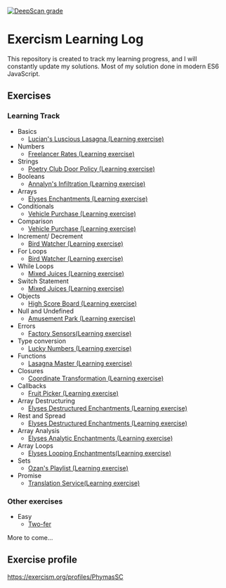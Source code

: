 [![DeepScan grade](https://deepscan.io/api/teams/15500/projects/18708/branches/463725/badge/grade.svg)](https://deepscan.io/dashboard#view=project&tid=15500&pid=18708&bid=463725)
# Exercism Learning Log
This repository is created to track my learning progress, and I will constantly update my solutions. Most of my solution done in modern ES6 JavaScript.
## Exercises

### Learning Track
 - Basics
	 - [Lucian's Luscious Lasagna (Learning exercise)](javascript/lasagna)
 - Numbers
	 - [Freelancer Rates (Learning exercise)](javascript/freelancer-rates)
 - Strings
	 - [Poetry Club Door Policy (Learning exercise)](javascript/poetry-club-door-policy)
 - Booleans
	 - [Annalyn's Infiltration (Learning exercise)](javascript/annalyns-infiltration)
 - Arrays
	 - [Elyses Enchantments (Learning exercise)](javascript/elyses-enchantments)
 - Conditionals
	 - [Vehicle Purchase (Learning exercise)](javascript/vehicle-purchase)
 - Comparison
	 - [Vehicle Purchase (Learning exercise)](javascript/vehicle-purchase)
 - Increment/ Decrement
	 - [Bird Watcher (Learning exercise)](javascript/bird-watcher)
 - For Loops
	 - [Bird Watcher (Learning exercise)](javascript/bird-watcher)
 - While Loops
	 - [Mixed Juices (Learning exercise)](javascript/mixed-juices)
 - Switch Statement
	 - [Mixed Juices (Learning exercise)](javascript/mixed-juices)
 - Objects
	 - [High Score Board (Learning exercise)](javascript/high-score-board)
 - Null and Undefined
	 - [Amusement Park (Learning exercise)](javascript/amusement-park)
 - Errors
	 - [Factory Sensors(Learning exercise)](javascript/factory-sensor)
 - Type conversion
	 - [Lucky Numbers (Learning exercise)](javascript/lucky-numbers)
 - Functions
	 - [Lasagna Master (Learning exercise)](javascript/lasagna-master)
 - Closures
	 - [Coordinate Transformation (Learning exercise)](javascript/coordinate-transformation)
 - Callbacks
	 - [Fruit Picker (Learning exercise)](javascript/fruit-picker)
 - Array Destructuring
	 - [Elyses Destructured Enchantments (Learning exercise)](javascript/elyses-destructured-enchantments)
 - Rest and Spread
	 - [Elyses Destructured Enchantments (Learning exercise)](javascript/elyses-destructured-enchantments)
 - Array Analysis
	 - [Elyses Analytic Enchantments (Learning exercise)](javascript/elyses-analytic-enchantments)
 - Array Loops
	 - [Elyses Looping Enchantments(Learning exercise)](javascript/elyses-looping-enchantments)
 - Sets
	 - [Ozan's Playlist (Learning exercise)](javascript/ozans-playlist)
 - Promise
     - [Translation Service(Learning exercise)](javascript/translation-service)

### Other exercises
 - Easy
	 - [Two-fer](javascript/two-fer)
	 
More to come...
## Exercise profile
https://exercism.org/profiles/PhymasSC